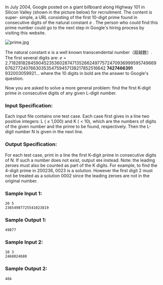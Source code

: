 <!-- Title
Google Recruitment (20)
-->
In July 2004, Google posted on a giant billboard along Highway 101 in Silicon
Valley (shown in the picture below) for recruitment. The content is super-
simple, a URL consisting of the first 10-digit prime found in consecutive
digits of the natural constant $e$ . The person who could find this prime
number could go to the next step in Google's hiring process by visiting this
website.

![prime.jpg](https://images.ptausercontent.com/57148679-d574-4f49-b048-775c6c07791c.jpg)

The natural constant $e$ is a well known transcendental number（超越数）. The first
several digits are: $e$ =
2.71828182845904523536028747135266249775724709369995957496696762772407663035354759457138217852516642
**7427466391** 932003059921... where the 10 digits in bold are the answer to
Google's question.

Now you are asked to solve a more general problem: find the first K-digit
prime in consecutive digits of any given L-digit number.

### Input Specification:

Each input file contains one test case. Each case first gives in a line two
positive integers: L ( $\le$ 1,000) and K ( $<$ 10), which are the numbers of
digits of the given number and the prime to be found, respectively. Then the
L-digit number N is given in the next line.

### Output Specification:

For each test case, print in a line the first K-digit prime in consecutive
digits of N. If such a number does not exist, output `404` instead. Note: the
leading zeroes must also be counted as part of the K digits. For example, to
find the 4-digit prime in 200236, 0023 is a solution. However the first digit
2 must not be treated as a solution 0002 since the leading zeroes are not in
the original number.

### Sample Input 1:

    
    
    20 5
    23654987725541023819
    

### Sample Output 1:

    
    
    49877
    

### Sample Input 2:

    
    
    10 3
    2468024680
    

### Sample Output 2:

    
    
    404
    

